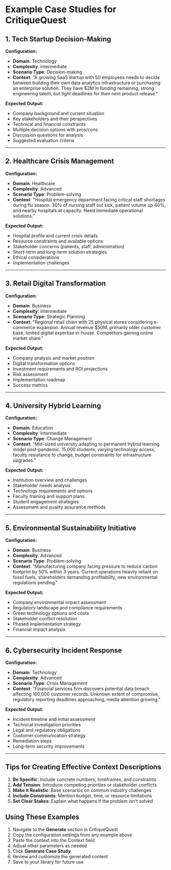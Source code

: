 # Example Case Studies for CritiqueQuest

## 1. Tech Startup Decision-Making

**Configuration:**
- **Domain**: Technology
- **Complexity**: Intermediate
- **Scenario Type**: Decision-making
- **Context**: "A growing SaaS startup with 50 employees needs to decide between building their own data analytics infrastructure or purchasing an enterprise solution. They have $2M in funding remaining, strong engineering talent, but tight deadlines for their next product release."

**Expected Output:**
- Company background and current situation
- Key stakeholders and their perspectives
- Technical and financial constraints
- Multiple decision options with pros/cons
- Discussion questions for analysis
- Suggested evaluation criteria

---

## 2. Healthcare Crisis Management

**Configuration:**
- **Domain**: Healthcare
- **Complexity**: Advanced
- **Scenario Type**: Problem-solving
- **Context**: "Hospital emergency department facing critical staff shortages during flu season. 30% of nursing staff out sick, patient volume up 40%, and nearby hospitals at capacity. Need immediate operational solutions."

**Expected Output:**
- Hospital profile and current crisis details
- Resource constraints and available options
- Stakeholder concerns (patients, staff, administration)
- Short-term and long-term solution strategies
- Ethical considerations
- Implementation challenges

---

## 3. Retail Digital Transformation

**Configuration:**
- **Domain**: Business
- **Complexity**: Intermediate
- **Scenario Type**: Strategic Planning
- **Context**: "Regional retail chain with 25 physical stores considering e-commerce expansion. Annual revenue $50M, primarily older customer base, limited digital expertise in-house. Competitors gaining online market share."

**Expected Output:**
- Company analysis and market position
- Digital transformation options
- Investment requirements and ROI projections
- Risk assessment
- Implementation roadmap
- Success metrics

---

## 4. University Hybrid Learning

**Configuration:**
- **Domain**: Education
- **Complexity**: Intermediate
- **Scenario Type**: Change Management
- **Context**: "Mid-sized university adapting to permanent hybrid learning model post-pandemic. 15,000 students, varying technology access, faculty resistance to change, budget constraints for infrastructure upgrades."

**Expected Output:**
- Institution overview and challenges
- Stakeholder needs analysis
- Technology requirements and options
- Faculty training and support plans
- Student engagement strategies
- Assessment and quality assurance methods

---

## 5. Environmental Sustainability Initiative

**Configuration:**
- **Domain**: Business
- **Complexity**: Advanced
- **Scenario Type**: Problem-solving
- **Context**: "Manufacturing company facing pressure to reduce carbon footprint by 50% within 3 years. Current operations heavily reliant on fossil fuels, shareholders demanding profitability, new environmental regulations pending."

**Expected Output:**
- Company environmental impact assessment
- Regulatory landscape and compliance requirements
- Green technology options and costs
- Stakeholder conflict resolution
- Phased implementation strategy
- Financial impact analysis

---

## 6. Cybersecurity Incident Response

**Configuration:**
- **Domain**: Technology
- **Complexity**: Advanced
- **Scenario Type**: Crisis Management
- **Context**: "Financial services firm discovers potential data breach affecting 100,000 customer records. Unknown extent of compromise, regulatory reporting deadlines approaching, media attention growing."

**Expected Output:**
- Incident timeline and initial assessment
- Technical investigation priorities
- Legal and regulatory obligations
- Customer communication strategy
- Remediation steps
- Long-term security improvements

---

## Tips for Creating Effective Context Descriptions

1. **Be Specific**: Include concrete numbers, timeframes, and constraints
2. **Add Tension**: Introduce competing priorities or stakeholder conflicts
3. **Make it Realistic**: Base scenarios on common industry challenges
4. **Include Constraints**: Mention budget, time, or resource limitations
5. **Set Clear Stakes**: Explain what happens if the problem isn't solved

## Using These Examples

1. Navigate to the **Generate** section in CritiqueQuest
2. Copy the configuration settings from any example above
3. Paste the context into the Context field
4. Adjust other parameters as needed
5. Click **Generate Case Study**
6. Review and customize the generated content
7. Save to your library for future use